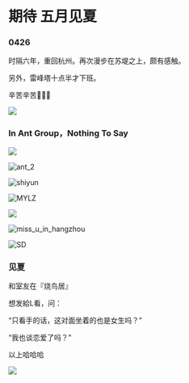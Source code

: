 # 期待 五月见夏

### 0426

时隔六年，重回杭州。再次漫步在苏堤之上，颇有感触。

另外，雷峰塔十点半才下班。

辛苦辛苦🙏🙏🙏

![](src/Ta.jpg)

### In Ant Group，Nothing To Say

![](src/ant_1.jpg)

![ant_2](src/ant_2.jpg)

![shiyun](src/shiyun.jpg)

![MYLZ](src/MYLZ.jpg)

![](src/death.jpg)

![miss_u_in_hangzhou](src/miss_u_in_hangzhou.jpg)

![SD](src/SD.jpg)

### 见夏

和室友在『烧鸟居』

想发給L看，问：

“只看手的话，这对面坐着的也是女生吗？”

“我也谈恋爱了吗？”



以上哈哈哈

![](src/hands.jpg)
